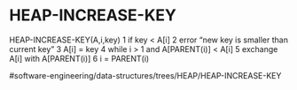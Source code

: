 # HEAP-INCREASE-KEY
HEAP-INCREASE-KEY(A,i,key)
1 if key < A[i] 
2   error “new key is smaller than current key” 
3 A[i] = key 
4 while i > 1 and A[PARENT(i)] < A[i] 
5   exchange A[i] with A[PARENT(i)]
6   i = PARENT(i)

#software-engineering/data-structures/trees/HEAP/HEAP-INCREASE-KEY
